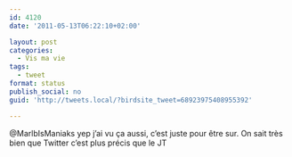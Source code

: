 ```yaml
---
id: 4120
date: '2011-05-13T06:22:10+02:00'

layout: post
categories:
  - Vis ma vie
tags:
  - tweet
format: status
publish_social: no
guid: 'http://tweets.local/?birdsite_tweet=68923975408955392'

---
```


@MarlbIsManiaks yep j’ai vu ça aussi, c’est juste pour être sur. On sait très bien que Twitter c’est plus précis que le JT